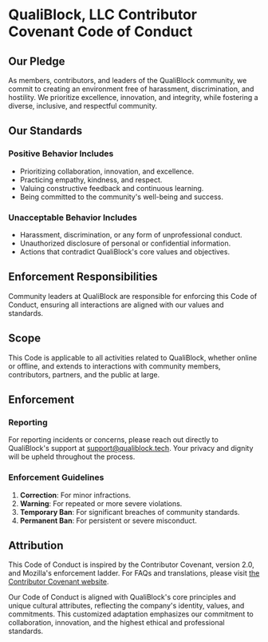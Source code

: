 # QualiBlock, LLC Contributor Covenant Code of Conduct

## Our Pledge

As members, contributors, and leaders of the QualiBlock community, we commit to creating an environment free of harassment, discrimination, and hostility. We prioritize excellence, innovation, and integrity, while fostering a diverse, inclusive, and respectful community.

## Our Standards

### Positive Behavior Includes

* Prioritizing collaboration, innovation, and excellence.
* Practicing empathy, kindness, and respect.
* Valuing constructive feedback and continuous learning.
* Being committed to the community's well-being and success.

### Unacceptable Behavior Includes

* Harassment, discrimination, or any form of unprofessional conduct.
* Unauthorized disclosure of personal or confidential information.
* Actions that contradict QualiBlock's core values and objectives.

## Enforcement Responsibilities

Community leaders at QualiBlock are responsible for enforcing this Code of Conduct, ensuring all interactions are aligned with our values and standards.

## Scope

This Code is applicable to all activities related to QualiBlock, whether online or offline, and extends to interactions with community members, contributors, partners, and the public at large.

## Enforcement

### Reporting

For reporting incidents or concerns, please reach out directly to QualiBlock's support at [support@qualiblock.tech](mailto:support@qualiblock.tech). Your privacy and dignity will be upheld throughout the process.

### Enforcement Guidelines

1. **Correction**: For minor infractions.
2. **Warning**: For repeated or more severe violations.
3. **Temporary Ban**: For significant breaches of community standards.
4. **Permanent Ban**: For persistent or severe misconduct.

## Attribution

This Code of Conduct is inspired by the Contributor Covenant, version 2.0, and Mozilla's enforcement ladder. For FAQs and translations, please visit [the Contributor Covenant website](https://www.contributor-covenant.org).

Our Code of Conduct is aligned with QualiBlock's core principles and unique cultural attributes, reflecting the company's identity, values, and commitments. This customized adaptation emphasizes our commitment to collaboration, innovation, and the highest ethical and professional standards.
